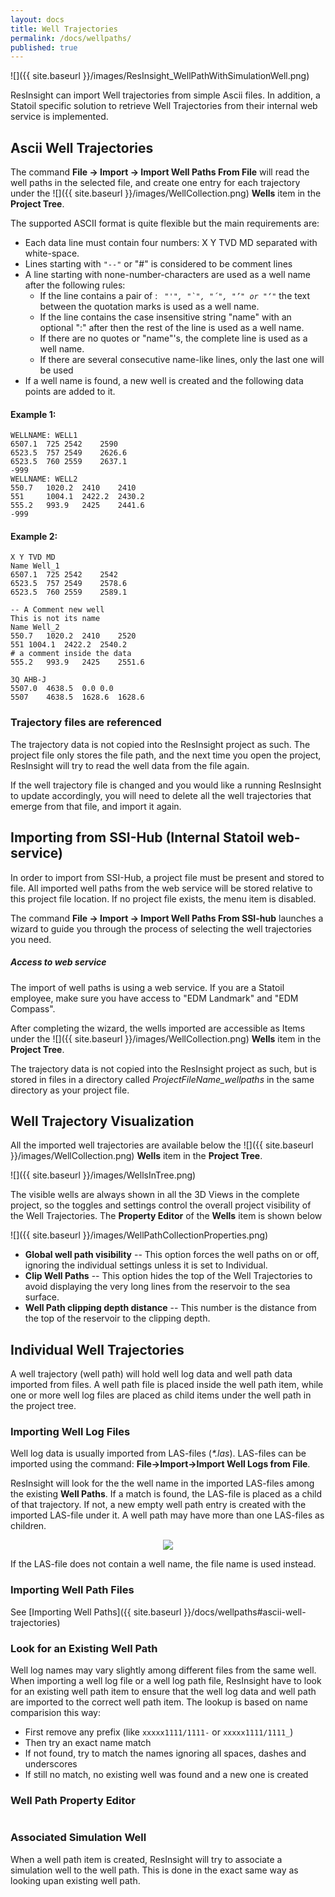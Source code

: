 ```yaml
---
layout: docs
title: Well Trajectories
permalink: /docs/wellpaths/
published: true
---
```

![]({{ site.baseurl }}/images/ResInsight_WellPathWithSimulationWell.png)

ResInsight can import Well trajectories from simple Ascii files. 
In addition, a Statoil specific solution to retrieve Well Trajectories from their internal web service is implemented.

## Ascii Well Trajectories

The command **File -> Import -> Import Well Paths From File** will read the well paths in the selected file, and create one entry for each trajectory under the  ![]({{ site.baseurl }}/images/WellCollection.png) **Wells** item in the **Project Tree**. 

The supported ASCII format is quite flexible but the main requirements are: 

- Each data line must contain four numbers: X Y TVD MD separated with white-space.
- Lines starting with `"--"` or "#" is considered to be comment lines
- A line starting with none-number-characters are used as a well name after the following rules:
  - If the line contains a pair of : _```  "'", "`", "´", "’" or "‘" ```_ the text between the quotation marks is used as a well name.
  - If the line contains the case insensitive string "name" with an optional ":" after then the rest of the line is used as a well name. 
  - If there are no quotes or "name"'s, the complete line is used as a well name.
  - If there are several consecutive name-like lines, only the last one will be used 
- If a well name is found, a new well is created and the following data points are added to it.

#### Example 1:
    WELLNAME: WELL1
    6507.1	725	2542	2590
    6523.5	757	2549	2626.6
    6523.5	760	2559	2637.1
    -999
    WELLNAME: WELL2
    550.7	1020.2	2410	2410
    551		1004.1	2422.2	2430.2
    555.2	993.9	2425	2441.6
    -999

#### Example 2:
    X Y TVD MD
    Name Well_1
    6507.1	725	2542	2542
    6523.5	757	2549	2578.6
    6523.5	760	2559	2589.1
    
    -- A Comment new well
    This is not its name
    Name Well_2
    550.7	1020.2	2410	2520
    551	1004.1	2422.2	2540.2
    # a comment inside the data 
    555.2	993.9	2425	2551.6
    
    3Q AHB-J
    5507.0	4638.5	0.0	0.0
    5507	4638.5	1628.6	1628.6

    
### Trajectory files are referenced
The trajectory data is not copied into the ResInsight project as such. The project file only stores the file path, and the next time you open the project, ResInsight will try to read the well data from the file again.  

<div class="note info">
If the well trajectory file is changed and you would like a running ResInsight to update accordingly, you will need to delete all the well trajectories that emerge from that file, and import it again.
</div>

## Importing from SSI-Hub (Internal Statoil web-service)

In order to import from SSI-Hub, a project file must be present and stored to file. All imported well paths from the web service will be stored relative to this project file location. If no project file exists, the menu item is disabled.

The command **File -> Import -> Import Well Paths From SSI-hub** launches a wizard to guide you through the process of selecting the well trajectories you need.

<div class="note info">
<h5>Access to web service</h5>
The import of well paths is using a web service. If you are a Statoil employee, make sure you have access to "EDM Landmark" and "EDM Compass".
</b>
</div>


After completing the wizard, the wells imported are accessible as Items under the  ![]({{ site.baseurl }}/images/WellCollection.png) **Wells** item in the **Project Tree**.

The trajectory data is not copied into the  ResInsight project as such, but is stored in files in a directory called *ProjectFileName_wellpaths* in the same directory as your project file.   

## Well Trajectory Visualization

All the imported well trajectories are available below the ![]({{ site.baseurl }}/images/WellCollection.png) **Wells** item in the **Project Tree**. 

![]({{ site.baseurl }}/images/WellsInTree.png)

The visible wells are always shown in all the 3D Views in the complete project, so the toggles and settings control the overall project visibility of the Well Trajectories. The **Property Editor** of the **Wells** item is shown below 

![]({{ site.baseurl }}/images/WellPathCollectionProperties.png)

- **Global well path visibility** -- This option forces the well paths on or off, ignoring the individual settings unless it is set to Individual.
- **Clip Well Paths** -- This option hides the top of the Well Trajectories to avoid displaying the very long lines from the reservoir to the sea surface.
- **Well Path clipping depth distance** -- This number is the distance from the top of the reservoir to the clipping depth.

## Individual Well Trajectories
A well trajectory (well path) will hold well log data and well path data imported from files. A well path file is placed inside the well path item, while one or more well log files are placed as child items under the well path in the project tree.

### Importing Well Log Files
Well log data is usually imported from LAS-files (_\*.las_). LAS-files can be imported using the command: **File->Import->Import Well Logs from File**.

ResInsight will look for the the well name in the imported LAS-files among the existing **Well Paths**.
If a match is found, the LAS-file is placed as a child of that trajectory. If not, a new empty well path entry is created with the imported LAS-file under it. A well path may have more than one LAS-files as children.

<p align="center">
  <img src="{{ site.baseurl }}/images/LasFilesInTree.png"/>
</p>

If the LAS-file does not contain a well name, the file name is used instead. 

### Importing Well Path Files
See [Importing Well Paths]({{ site.baseurl }}/docs/wellpaths#ascii-well-trajectories)

### Look for an Existing Well Path
Well log names may vary slightly among different files from the same well. When importing a well log file or a well log path file, ResInsight have to look for an existing well path item to ensure that the well log data and well path are imported to the correct well path item. The lookup is based on name comparision this way:
- First remove any prefix (like `xxxxx1111/1111-` or `xxxxx1111/1111_`)
- Then try an exact name match
- If not found, try to match the names ignoring all spaces, dashes and underscores
- If still no match, no existing well was found and a new one is created

### Well Path Property Editor
![]()

### Associated Simulation Well
When a well path item is created, ResInsight will try to associate a simulation well to the well path. This is done in the exact same way as looking upan existing well path.





